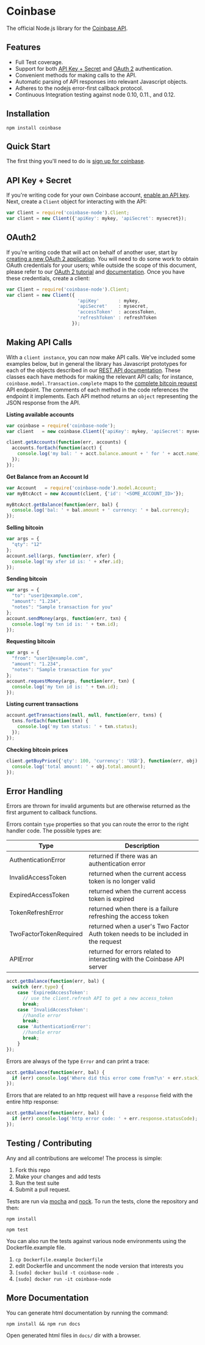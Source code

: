 # Coinbase

The official Node.js library for the [Coinbase API](https://developers.coinbase.com/api).

## Features

* Full Test coverage.
* Support for both [API Key + Secret](https://coinbase.com/docs/api/authentication#hmac) and [OAuth 2](https://coinbase.com/docs/api/authentication#oauth2) authentication.
* Convenient methods for making calls to the API.
* Automatic parsing of API responses into relevant Javascript objects.
* Adheres to the nodejs error-first callback protocol.
* Continuous Integration testing against node 0.10, 0.11., and 0.12.

## Installation

`npm install coinbase`

## Quick Start

The first thing you'll need to do is [sign up for coinbase](https://coinbase.com).

## API Key + Secret

If you're writing code for your own Coinbase account, [enable an API key](https://coinbase.com/settings/api). Next, create a ``Client`` object for interacting with the API:


```javascript
var Client = require('coinbase-node').Client;
var client = new Client({'apiKey': mykey, 'apiSecret': mysecret});
```

## OAuth2

If you're writing code that will act on behalf of another user, start by
[creating a new OAuth 2 application](https://coinbase.com/oauth/applications). You will need to do some work to obtain OAuth credentials for your users; while outside the scope of this document, please refer to our [OAuth 2 tutorial](https://www.coinbase.com/docs/api/oauth_tutorial) and [documentation](https://www.coinbase.com/docs/api/authentication#oauth2). Once you have these credentials, create a client:

```javascript
var Client = require('coinbase-node').Client;
var client = new Client({
                          'apiKey'       : mykey,
                          'apiSecret'    : mysecret,
                          'accessToken'  : accessToken,
                          'refreshToken' : refreshToken
                        });
```

## Making API Calls

With a `client instance`, you can now make API calls. We've included some examples below, but in general the library has Javascript prototypes for each of the objects described in our [REST API documentation](https://developers.coinbase.com/api).  These classes each have methods for making the relevant API calls; for instance, ``coinbase.model.Transaction.complete`` maps to the [complete bitcoin request](https://developers.coinbase.com/api#complete-bitcoin-request) API endpoint. The comments of each method in the code references the endpoint it implements. Each API method returns an ``object`` representing the JSON response from the API.

**Listing available accounts**

```javascript
var coinbase = require('coinbase-node');
var client   = new coinbase.Client({'apiKey': mykey, 'apiSecret': mysecret});

client.getAccounts(function(err, accounts) {
  accounts.forEach(function(acct) {
    console.log('my bal: ' + acct.balance.amount + ' for ' + acct.name);
  });
});
```

**Get Balance from an Account Id**

```javascript
var Account   = require('coinbase-node').model.Account;
var myBtcAcct = new Account(client, {'id': '<SOME_ACCOUNT_ID>'});

myBtcAcct.getBalance(function(err, bal) {
  console.log('bal: ' + bal.amount + ' currency: ' + bal.currency);
});
```

**Selling bitcoin**

```javascript
var args = {
  "qty": "12"
};
account.sell(args, function(err, xfer) {
  console.log('my xfer id is: ' + xfer.id);
});
```

**Sending bitcoin**

```javascript
var args = {
  "to": "user1@example.com",
  "amount": "1.234",
  "notes": "Sample transaction for you"
};
account.sendMoney(args, function(err, txn) {
  console.log('my txn id is: ' + txn.id);
});
```

**Requesting bitcoin**

```javascript
var args = {
  "from": "user1@example.com",
  "amount": "1.234",
  "notes": "Sample transaction for you"
};
account.requestMoney(args, function(err, txn) {
  console.log('my txn id is: ' + txn.id);
});
```

**Listing current transactions**

```javascript
account.getTransactions(null, null, function(err, txns) {
  txns.forEach(function(txn) {
    console.log('my txn status: ' + txn.status);
  });
});
```

**Checking bitcoin prices**

```javascript
client.getBuyPrice({'qty': 100, 'currency': 'USD'}, function(err, obj) {
  console.log('total amount: ' + obj.total.amount);
});
```

## Error Handling

Errors are thrown for invalid arguments but are otherwise returned as the
first argument to callback functions.

Errors contain `type` properties so that you can route the error to the
right handler code.  The possible types are:

Type | Description
 ---- | -----------
AuthenticationError | returned if there was an authentication error
InvalidAccessToken | returned when the current access token is no longer valid
ExpiredAccessToken | returned when the current access token is expired
TokenRefreshError | returned when there is a failure refreshing the access token
TwoFactorTokenRequired | returned when a user's Two Factor Auth token needs to be included in the request
APIError | returned for errors related to interacting with the Coinbase API server

```javascript
acct.getBalance(function(err, bal) {
  switch (err.type) {
    case 'ExpiredAccessToken':
      // use the client.refresh API to get a new access_token
      break;
    case 'InvalidAccessToken':
      //handle error
      break;
    case 'AuthenticationError':
      //handle error
      break;
    }
});
```

Errors are always of the type `Error` and can print a trace:

```javascript
acct.getBalance(function(err, bal) {
  if (err) console.log('Where did this error come from?\n' + err.stack);
});
```

Errors that are related to an http request will have a `response` field with the entire http response:

```javascript
acct.getBalance(function(err, bal) {
  if (err) console.log('http error code: ' + err.response.statusCode);
});
```

## Testing / Contributing

Any and all contributions are welcome! The process is simple:

1. Fork this repo
2. Make your changes and add tests
3. Run the test suite
4. Submit a pull request.

Tests are run via [mocha](http://mochajs.org) and [nock](https://github.com/pgte/nock). To run the tests, clone the repository and then:

`npm install`

`npm test`

You can also run the tests against various node environments using the Dockerfile.example file.

1. `cp Dockerfile.example Dockerfile`
2. edit Dockerfile and uncomment the node version that interests you
3. `[sudo] docker build -t coinbase-node .`
4. `[sudo] docker run -it coinbase-node`

## More Documentation

You can generate html documentation by running the command:

`npm install && npm run docs`

Open generated html files in `docs/` dir with a browser.
